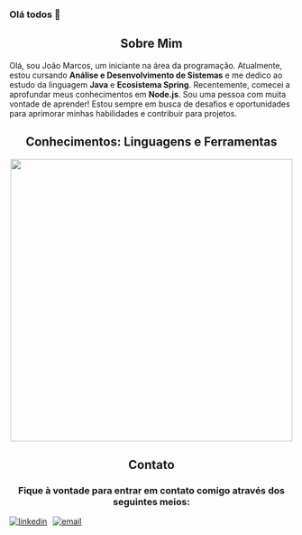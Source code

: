 ### Olá todos 👋

<!--Languages and Tools Section-->       
<h2 align="center"><strong>Sobre Mim</strong></h2>
<p align="left">
Olá, sou João Marcos, um iniciante na área da programação. Atualmente, estou cursando <b>Análise e Desenvolvimento de Sistemas</b> e me dedico ao estudo da linguagem <b>Java</b> e <b>Ecosistema Spring</b>. Recentemente, comecei a aprofundar meus conhecimentos em <b>Node.js</b>. Sou uma pessoa com muita vontade de aprender! Estou sempre em busca de desafios e oportunidades para aprimorar minhas habilidades e contribuir para projetos.
</p>

<h2 align="center"><strong>Conhecimentos: Linguagens e Ferramentas</strong></h2>
<p align="center">
<img width="500px" src="https://skillicons.dev/icons?i=java,spring,typescript,angular,python,nodejs,javascript,html,css,git,github,mysql,mongodb,postgresql,vscode,eclipse,idea,aws,docker&perline=10" />
</p>

<h2 align="center"><strong>Contato</strong></h2>
<h3 align="center">Fique à vontade para entrar em contato comigo através dos seguintes meios: </h3>


<div align="center" style="display: flex; gap: 10px;">
  <a href="https://www.linkedin.com/in/jao1cardoso" target="_blank">
    <img src="https://img.shields.io/badge/linkedin-%231E77B5.svg?&style=for-the-badge&logo=linkedin&logoColor=white" alt="linkedin" style="margin-bottom: 5px;" />
  </a>
  <a href="mailto:joaooliveiracardoso@hotmail.com" target="_blank">
    <img src="https://img.shields.io/badge/Email-%231E77B5.svg?&style=for-the-badge&logo=gmail&logoColor=white" alt="email" style="margin-bottom: 5px;" />
  </a>
</div>

